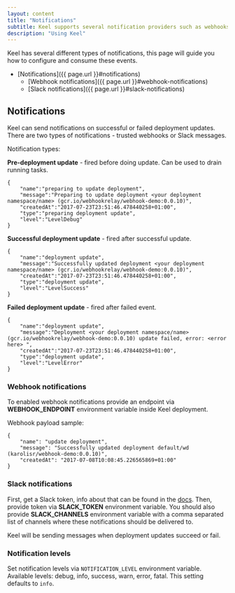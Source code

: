 ```yaml
--- 
layout: content 
title: "Notifications" 
subtitle: Keel supports several notification providers such as webhooks & Slack
description: "Using Keel"
---
```


Keel has several different types of notifications, this page will guide you how to configure and consume these events.

* [Notifications]({{ page.url }}#notifications)
  - [Webhook notifications]({{ page.url }}#webhook-notifications)
  - [Slack notifications]({{ page.url }}#slack-notifications)

## Notifications

Keel can send notifications on successful or failed deployment updates.  There are two types of notifications - trusted webhooks or Slack messages.

Notification types:

__Pre-deployment update__ - fired before doing update. Can be used to drain running tasks.

```
{
	"name":"preparing to update deployment",
	"message":"Preparing to update deployment <your deployment namespace/name> (gcr.io/webhookrelay/webhook-demo:0.0.10)",
	"createdAt":"2017-07-23T23:51:46.478440258+01:00",
	"type":"preparing deployment update",
	"level":"LevelDebug"
}
```

__Successful deployment update__ - fired after successful update.

```
{
	"name":"deployment update",
	"message":"Successfully updated deployment <your deployment namespace/name> (gcr.io/webhookrelay/webhook-demo:0.0.10)",
	"createdAt":"2017-07-23T23:51:46.478440258+01:00",
	"type":"deployment update",
	"level":"LevelSuccess"
}
```

__Failed deployment update__ - fired after failed event.

```
{
	"name":"deployment update",
	"message":"Deployment <your deployment namespace/name> (gcr.io/webhookrelay/webhook-demo:0.0.10) update failed, error: <error here> ", 
	"createdAt":"2017-07-23T23:51:46.478440258+01:00",
	"type":"deployment update",
	"level":"LevelError"
}
```

### Webhook notifications

To enabled webhook notifications provide an endpoint via __WEBHOOK_ENDPOINT__ environment variable inside Keel deployment. 

Webhook payload sample:

```
{
	"name": "update deployment",
	"message": "Successfully updated deployment default/wd (karolisr/webhook-demo:0.0.10)",
	"createdAt": "2017-07-08T10:08:45.226565869+01:00"	
}
```

### Slack notifications

First, get a Slack token, info about that can be found in the [docs](https://get.slack.help/hc/en-us/articles/215770388-Create-and-regenerate-API-tokens). Then, provide token via __SLACK_TOKEN__ environment variable. You should also provide __SLACK_CHANNELS__ environment variable with a comma separated list of channels where these notifications should be delivered to.

Keel will be sending messages when deployment updates succeed or fail.


### Notification levels

Set notification levels via `NOTIFICATION_LEVEL` environment variable. Available levels: debug, info, success, warn, error, fatal. This setting defaults to `info`.